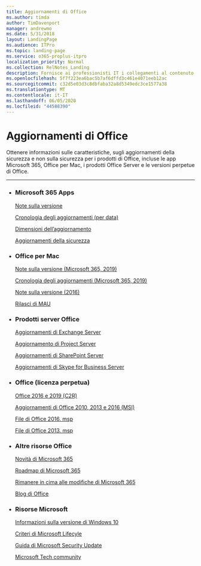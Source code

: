 ```yaml
---
title: Aggiornamenti di Office
ms.author: timda
author: TimDavenport
manager: andrewmo
ms.date: 5/31/2018
layout: LandingPage
ms.audience: ITPro
ms.topic: landing-page
ms.service: o365-proplus-itpro
localization_priority: Normal
ms.collection: RelNotes_Landing
description: Fornisce ai professionisti IT i collegamenti al contenuto del rilascio di Office per Office 365 ProPlus, Office per Mac, Office perpetuo e prodotti Office Server
ms.openlocfilehash: 5f7f223ea6bac5b7af6dffd3c461e4071eeb12ac
ms.sourcegitcommit: c32d5e03d3c8dbfaba32a8d5349edc3ce1577a38
ms.translationtype: MT
ms.contentlocale: it-IT
ms.lasthandoff: 06/05/2020
ms.locfileid: "44588390"
---
```

# <a name="office-updates"></a>Aggiornamenti di Office

  
Ottenere informazioni sulle caratteristiche, sugli aggiornamenti della sicurezza e non sulla sicurezza per i prodotti di Office, incluse le app Microsoft 365, Office per Mac, i prodotti Office Server e le versioni perpetue di Office.
  

---

<ul class="panelContent cardsW">
    <li>
        <div class="cardSize">
            <div class="cardPadding">
                <div class="card">
                    <div class="cardText">
                        <h3>Microsoft 365 Apps</h3>
                        <p><a href="release-notes-microsoft365-apps.md">Note sulla versione</a></p>
                        <p><a href="update-history-microsoft365-apps-by-date.md">Cronologia degli aggiornamenti (per data)</a></p>
                        <p><a href="download-sizes-microsoft365-apps-updates.md">Dimensioni dell’aggiornamento</a></p>
                        <p><a href="microsoft365-apps-security-updates.md">Aggiornamenti della sicurezza</a></p>
                    </div>
                </div>
            </div>
        </div>
    </li>
    <li>
        <div class="cardSize">
            <div class="cardPadding">
                <div class="card">
                    <div class="cardText">
                        <h3>Office per Mac</h3>
                        <p><a href="release-notes-office-for-mac.md">Note sulla versione (Microsoft 365, 2019)</a></p>
                        <p><a href="update-history-office-for-mac.md">Cronologia degli aggiornamenti (Microsoft 365, 2019)</a></p>
                        <p><a href="release-notes-office-2016-mac.md">Note sulla versione (2016)</a></p>
                        <p><a href="release-history-microsoft-autoupdate.md">Rilasci di MAU</a></p>
                     </div>
                </div>
            </div>
        </div>
    </li>
    <li>
        <div class="cardSize">
            <div class="cardPadding">
                <div class="card">
                    <div class="cardText">
                        <h3>Prodotti server Office</h3>
                        <p><a href="https://docs.microsoft.com/Exchange/new-features/build-numbers-and-release-dates">Aggiornamenti di Exchange Server</a></p>
                        <p><a href="project-server-updates.md">Aggiornamento di Project Server</a></p>
                        <p><a href="sharepoint-updates.md">Aggiornamenti di SharePoint Server</a></p>
                        <p><a href="https://docs.microsoft.com/SkypeForBusiness/sfb-server-updates">Aggiornamenti di Skype for Business Server</a></p>
               </div>
                </div>
            </div>
        </div> 
    </li>
</ul>  


<ul class="panelContent cardsW">
    <li>
        <div class="cardSize">
            <div class="cardPadding">
                <div class="card">
                    <div class="cardText">
                        <h3>Office (licenza perpetua)</h3>
                            <p><a href="update-history-office-2019.md">Office 2016 e 2019 (C2R)</a></p>
                            <p><a href="office-updates-msi.md">Aggiornamenti di Office 2010, 2013 e 2016 (MSI)</a></p>
                            <p><a href="msp-files-office-2016.md">File di Office 2016. msp</a></p>
                            <p><a href="msp-files-office-2013.md">File di Office 2013. msp</a></p>
                    </div>
                </div>
            </div>
        </div>
    </li>
    <li>
        <div class="cardSize">
            <div class="cardPadding">
                <div class="card">
                    <div class="cardText">
                        <h3>Altre risorse Office</h3>
                            <p><a href="https://support.office.com/article/95c8d81d-08ba-42c1-914f-bca4603e1426">Novità di Microsoft 365</a></p>
                            <p><a href="https://www.microsoft.com/microsoft-365/roadmap?rtc=2&filters=O365">Roadmap di Microsoft 365</a></p>
                            <p><a href="https://support.office.com/article/719f4904-cbdd-4889-a0cf-fbd7837dfecd">Rimanere in cima alle modifiche di Microsoft 365</a></p>
                            <p><a href="https://www.microsoft.com/microsoft-365/blog/office/">Blog di Office</a></p>
                    </div>
                </div>
            </div>
        </div>
    </li>
    <li>
        <div class="cardSize">
            <div class="cardPadding">
                <div class="card">
                    <div class="cardText">
                        <h3>Risorse Microsoft</h3>
                            <p><a href="https://www.microsoft.com/itpro/windows-10/release-information">Informazioni sulla versione di Windows 10</a></p>
                            <p><a href="https://support.microsoft.com/lifecycle">Criteri di Microsoft Lifecyle</a></p>
                            <p><a href="https://portal.msrc.microsoft.com/">Guida di Microsoft Security Update</a></p>
                            <p><a href="https://techcommunity.microsoft.com/">Microsoft Tech community</a></p>
                    </div>
                </div>
            </div>
        </div>
    </li>
</ul>  
